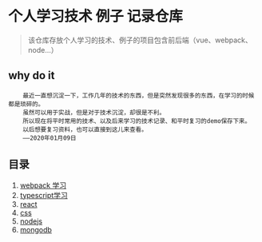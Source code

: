 # 个人学习技术 例子 记录仓库
> 该仓库存放个人学习的技术、例子的项目包含前后端（vue、webpack、node...）



## why do it

```text
	最近一直想沉淀一下，工作几年的技术的东西，但是突然发现很多的东西，在学习的时候都是琐碎的。
	虽然可以用于实战，但是对于技术沉淀，却很是不利。
	所以现在将平时常用的技术、以及后来学习的技术记录、和平时复习的demo保存下来。
	以后想要复习资料，也可以直接到这儿来查看。
	——2020年01月09日

```



## 目录

1. [webpack 学习](./study-webpack)
2. [typescript学习](./study-typescript)
3. [react](./study-react)
4. [css](./study-css)
5. [nodejs](./study-node)
6. [mongodb](./study-mongodb)